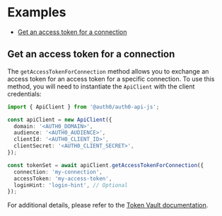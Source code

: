 # Examples

- [Get an access token for a connection](#get-an-access-token-for-a-connection)

## Get an access token for a connection

The `getAccessTokenForConnection` method allows you to exchange an access token for an access token for a specific connection. To use this method, you will need to instantiate the `ApiClient` with the client credentials:
```ts
import { ApiClient } from '@auth0/auth0-api-js';

const apiClient = new ApiClient({
  domain: '<AUTH0_DOMAIN>',
  audience: '<AUTH0_AUDIENCE>',
  clientId: '<AUTH0_CLIENT_ID>',
  clientSecret: '<AUTH0_CLIENT_SECRET>',
});

const tokenSet = await apiClient.getAccessTokenForConnection({
  connection: 'my-connection',
  accessToken: 'my-access-token',
  loginHint: 'login-hint', // Optional
});
```

For additional details, please refer to the [Token Vault documentation](https://auth0.com/docs/secure/tokens/token-vault).
